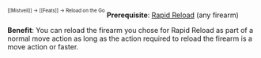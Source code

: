 <sup><sup>[[Mistveil]] → [[Feats]] → Reload on the Go</sup></sup> 
**Prerequisite**: [Rapid Reload](https://www.d20pfsrd.com/feats/combat-feats/rapid-reload-combat/) (any firearm)

**Benefit**: You can reload the firearm you chose for Rapid Reload as part of a normal move action as long as the action required to reload the firearm is a move action or faster.